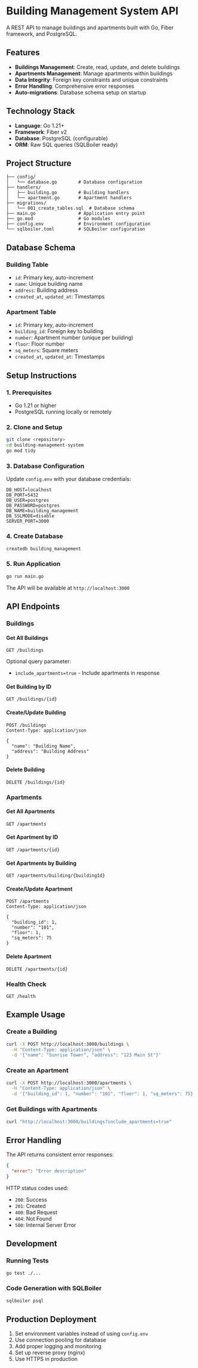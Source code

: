 # Building Management System API

A REST API to manage buildings and apartments built with Go, Fiber framework, and PostgreSQL.

## Features

- **Buildings Management**: Create, read, update, and delete buildings
- **Apartments Management**: Manage apartments within buildings
- **Data Integrity**: Foreign key constraints and unique constraints
- **Error Handling**: Comprehensive error responses
- **Auto-migrations**: Database schema setup on startup

## Technology Stack

- **Language**: Go 1.21+
- **Framework**: Fiber v2
- **Database**: PostgreSQL (configurable)
- **ORM**: Raw SQL queries (SQLBoiler ready)

## Project Structure

```
├── config/
│   └── database.go        # Database configuration
├── handlers/
│   ├── building.go        # Building handlers
│   └── apartment.go       # Apartment handlers
├── migrations/
│   └── 001_create_tables.sql  # Database schema
├── main.go                # Application entry point
├── go.mod                 # Go modules
├── config.env             # Environment configuration
└── sqlboiler.toml         # SQLBoiler configuration
```

## Database Schema

### Building Table
- `id`: Primary key, auto-increment
- `name`: Unique building name
- `address`: Building address
- `created_at`, `updated_at`: Timestamps

### Apartment Table
- `id`: Primary key, auto-increment
- `building_id`: Foreign key to building
- `number`: Apartment number (unique per building)
- `floor`: Floor number
- `sq_meters`: Square meters
- `created_at`, `updated_at`: Timestamps

## Setup Instructions

### 1. Prerequisites
- Go 1.21 or higher
- PostgreSQL running locally or remotely

### 2. Clone and Setup
```bash
git clone <repository>
cd building-management-system
go mod tidy
```

### 3. Database Configuration
Update `config.env` with your database credentials:
```env
DB_HOST=localhost
DB_PORT=5432
DB_USER=postgres
DB_PASSWORD=postgres
DB_NAME=building_management
DB_SSLMODE=disable
SERVER_PORT=3000
```

### 4. Create Database
```bash
createdb building_management
```

### 5. Run Application
```bash
go run main.go
```

The API will be available at `http://localhost:3000`

## API Endpoints

### Buildings

#### Get All Buildings
```http
GET /buildings
```
Optional query parameter:
- `include_apartments=true` - Include apartments in response

#### Get Building by ID
```http
GET /buildings/{id}
```

#### Create/Update Building
```http
POST /buildings
Content-Type: application/json

{
  "name": "Building Name",
  "address": "Building Address"
}
```

#### Delete Building
```http
DELETE /buildings/{id}
```

### Apartments

#### Get All Apartments
```http
GET /apartments
```

#### Get Apartment by ID
```http
GET /apartments/{id}
```

#### Get Apartments by Building
```http
GET /apartments/building/{buildingId}
```

#### Create/Update Apartment
```http
POST /apartments
Content-Type: application/json

{
  "building_id": 1,
  "number": "101",
  "floor": 1,
  "sq_meters": 75
}
```

#### Delete Apartment
```http
DELETE /apartments/{id}
```

### Health Check
```http
GET /health
```

## Example Usage

### Create a Building
```bash
curl -X POST http://localhost:3000/buildings \
  -H "Content-Type: application/json" \
  -d '{"name": "Sunrise Tower", "address": "123 Main St"}'
```

### Create an Apartment
```bash
curl -X POST http://localhost:3000/apartments \
  -H "Content-Type: application/json" \
  -d '{"building_id": 1, "number": "101", "floor": 1, "sq_meters": 75}'
```

### Get Buildings with Apartments
```bash
curl "http://localhost:3000/buildings?include_apartments=true"
```

## Error Handling

The API returns consistent error responses:
```json
{
  "error": "Error description"
}
```

HTTP status codes used:
- `200`: Success
- `201`: Created
- `400`: Bad Request
- `404`: Not Found
- `500`: Internal Server Error

## Development

### Running Tests
```bash
go test ./...
```

### Code Generation with SQLBoiler
```bash
sqlboiler psql
```

## Production Deployment

1. Set environment variables instead of using `config.env`
2. Use connection pooling for database
3. Add proper logging and monitoring
4. Set up reverse proxy (nginx)
5. Use HTTPS in production 